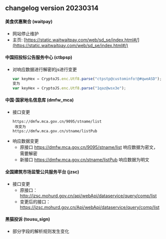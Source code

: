 ## changelog version 20230314

#### 美食优惠聚合 (waitpay)

- 网站停止维护
- 主页: [https://static.waitwaitpay.com/web/sd_se/index.html#/](https://static.waitwaitpay.com/web/sd_se/index.html#/)

#### 中国招投标公告服务中心 (ctbpsp)

- 对响应数据进行解密的js进行变更
  ```javascript
  var keyHex = CryptoJS.enc.Utf8.parse("ctpstp@custominfo!@#qweASD");
  变为
  var keyHex = CryptoJS.enc.Utf8.parse("1qaz@wsx3e");
  
  ```

#### 中国·国家地名信息库 (dmfw_mca)

- 接口变更
  ```text
  https://dmfw.mca.gov.cn/9095/stname/list
   改变为 
  https://dmfw.mca.gov.cn/stname/listPub
  ```
- 响应数据变更
    - 原接口 https://dmfw.mca.gov.cn/9095/stname/list 响应数据为密文，需要解密
    - 新接口 https://dmfw.mca.gov.cn/stname/listPub 响应数据为明文

#### 全国建筑市场监管公共服务平台 (jzsc)

- 接口变更
    - 原接口：http://jzsc.mohurd.gov.cn/api/webApi/dataservice/query/comp/list
    - 变更后的接口： https://jzsc.mohurd.gov.cn/Api/webApi/dataservice/query/comp/list

#### 黑猫投诉 (tousu_sign)

- 部分字段的解析规则发生变化
